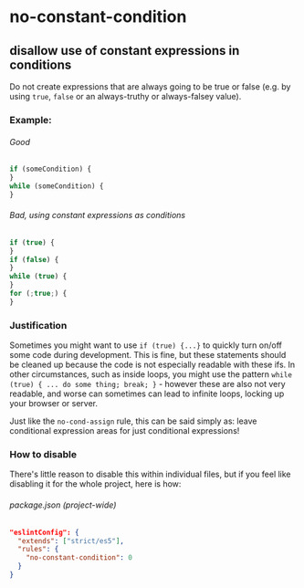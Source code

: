 # no-constant-condition
## disallow use of constant expressions in conditions

Do not create expressions that are always going to be true or false (e.g. by using `true`, `false` or an always-truthy or always-falsey value).

### Example:

###### Good
```js
if (someCondition) {
}
while (someCondition) {
}
```

###### Bad, using constant expressions as conditions
```js
if (true) {
}
if (false) {
}
while (true) {
}
for (;true;) {
}
```

### Justification

Sometimes you might want to use `if (true) {...}` to quickly turn on/off some code during development. This is fine, but these statements should be cleaned up because the code is not especially readable with these ifs. In other circumstances, such as inside loops, you might use the pattern `while (true) { ... do some thing; break; }` - however these are also not very readable, and worse can sometimes can lead to infinite loops, locking up your browser or server.

Just like the `no-cond-assign` rule, this can be said simply as: leave conditional expression areas for just conditional expressions!

### How to disable

There's little reason to disable this within individual files, but if you feel like disabling it for the whole project, here is how:

###### package.json (project-wide)
```json
"eslintConfig": {
  "extends": ["strict/es5"],
  "rules": {
    "no-constant-condition": 0
  }
}
```
